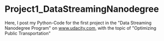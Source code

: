 # Project1_DataStreamingNanodegree
Here, I post my Python-Code for the first project in the "Data Streaming Nanodegree Program" on www.udacity.com, with the topic of "Optimizing Public Transportation"
